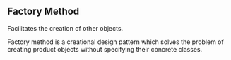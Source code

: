 ## Factory Method ##

Facilitates the creation of other objects.

Factory method is a creational design pattern which solves the problem of creating 
product objects without specifying their concrete classes.
